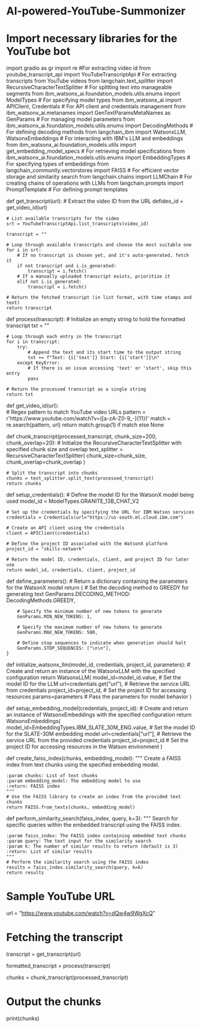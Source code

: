 # AI-powered-YouTube-Summonizer

# Import necessary libraries for the YouTube bot
import gradio as gr
import re  #For extracting video id 
from youtube_transcript_api import YouTubeTranscriptApi  # For extracting transcripts from YouTube videos
from langchain.text_splitter import RecursiveCharacterTextSplitter  # For splitting text into manageable segments
from ibm_watsonx_ai.foundation_models.utils.enums import ModelTypes  # For specifying model types
from ibm_watsonx_ai import APIClient, Credentials  # For API client and credentials management
from ibm_watsonx_ai.metanames import GenTextParamsMetaNames as GenParams  # For managing model parameters
from ibm_watsonx_ai.foundation_models.utils.enums import DecodingMethods  # For defining decoding methods
from langchain_ibm import WatsonxLLM, WatsonxEmbeddings  # For interacting with IBM's LLM and embeddings
from ibm_watsonx_ai.foundation_models.utils import get_embedding_model_specs  # For retrieving model specifications
from ibm_watsonx_ai.foundation_models.utils.enums import EmbeddingTypes  # For specifying types of embeddings
from langchain_community.vectorstores import FAISS  # For efficient vector storage and similarity search
from langchain.chains import LLMChain  # For creating chains of operations with LLMs
from langchain.prompts import PromptTemplate  # For defining prompt templates


def get_transcript(url):
    # Extract the video ID from the URL
    defideo_id = get_video_id(url)
    
    # List available transcripts for the video
    srt = YouTubeTranscriptApi.list_transcripts(video_id)
    
    transcript = ""
    
    # Loop through available transcripts and choose the most suitable one
    for i in srt:
        # If no transcript is chosen yet, and it's auto-generated, fetch it
        if not transcript and i.is_generated:
            transcript = i.fetch()
        # If a manually uploaded transcript exists, prioritize it
        elif not i.is_generated:
            transcript = i.fetch()
    
    # Return the fetched transcript (in list format, with time stamps and text)
    return transcript


def process(transcript):
    # Initialize an empty string to hold the formatted transcript
    txt = ""
    
    # Loop through each entry in the transcript
    for i in transcript:
        try:
            # Append the text and its start time to the output string
            txt += f"Text: {i['text']} Start: {i['start']}\n"
        except KeyError:
            # If there is an issue accessing 'text' or 'start', skip this entry
            pass
            
    # Return the processed transcript as a single string
    return txt


def get_video_id(url):    
    # Regex pattern to match YouTube video URLs
    pattern = r'https:\/\/www\.youtube\.com\/watch\?v=([a-zA-Z0-9_-]{11})'
    match = re.search(pattern, url)
    return match.group(1) if match else None

def chunk_transcript(processed_transcript, chunk_size=200, chunk_overlap=20):
    # Initialize the RecursiveCharacterTextSplitter with specified chunk size and overlap
    text_splitter = RecursiveCharacterTextSplitter(
        chunk_size=chunk_size,
        chunk_overlap=chunk_overlap
    )

    # Split the transcript into chunks
    chunks = text_splitter.split_text(processed_transcript)
    return chunks

def setup_credentials():
    # Define the model ID for the WatsonX model being used
    model_id = ModelTypes.GRANITE_13B_CHAT_V2
    
    # Set up the credentials by specifying the URL for IBM Watson services
    credentials = Credentials(url="https://us-south.ml.cloud.ibm.com")
    
    # Create an API client using the credentials
    client = APIClient(credentials)
    
    # Define the project ID associated with the WatsonX platform
    project_id = "skills-network"
    
    # Return the model ID, credentials, client, and project ID for later use
    return model_id, credentials, client, project_id

def define_parameters():
    # Return a dictionary containing the parameters for the WatsonX model
    return {
        # Set the decoding method to GREEDY for generating text
        GenParams.DECODING_METHOD: DecodingMethods.GREEDY,
        
        # Specify the minimum number of new tokens to generate
        GenParams.MIN_NEW_TOKENS: 1,
        
        # Specify the maximum number of new tokens to generate
        GenParams.MAX_NEW_TOKENS: 500,
        
        # Define stop sequences to indicate when generation should halt
        GenParams.STOP_SEQUENCES: ["\n\n"],
    }

def initialize_watsonx_llm(model_id, credentials, project_id, parameters):
    # Create and return an instance of the WatsonxLLM with the specified configuration
    return WatsonxLLM(
        model_id=model_id.value,          # Set the model ID for the LLM
        url=credentials.get("url"),      # Retrieve the service URL from credentials
        project_id=project_id,            # Set the project ID for accessing resources
        params=parameters                  # Pass the parameters for model behavior
    )

def setup_embedding_model(credentials, project_id):
    # Create and return an instance of WatsonxEmbeddings with the specified configuration
    return WatsonxEmbeddings(
        model_id=EmbeddingTypes.IBM_SLATE_30M_ENG.value,  # Set the model ID for the SLATE-30M embedding model
        url=credentials["url"],                            # Retrieve the service URL from the provided credentials
        project_id=project_id                               # Set the project ID for accessing resources in the Watson environment
    )

def create_faiss_index(chunks, embedding_model):
    """
    Create a FAISS index from text chunks using the specified embedding model.
    
    :param chunks: List of text chunks
    :param embedding_model: The embedding model to use
    :return: FAISS index
    """
    # Use the FAISS library to create an index from the provided text chunks
    return FAISS.from_texts(chunks, embedding_model)

def perform_similarity_search(faiss_index, query, k=3):
    """
    Search for specific queries within the embedded transcript using the FAISS index.
    
    :param faiss_index: The FAISS index containing embedded text chunks
    :param query: The text input for the similarity search
    :param k: The number of similar results to return (default is 3)
    :return: List of similar results
    """
    # Perform the similarity search using the FAISS index
    results = faiss_index.similarity_search(query, k=k)
    return results

# Sample YouTube URL
url = "https://www.youtube.com/watch?v=dQw4w9WgXcQ"

# Fetching the transcript
transcript = get_transcript(url)

formatted_transcript = process(transcript)


chunks = chunk_transcript(processed_transcript)
# Output the chunks
print(chunks)

